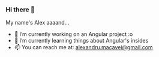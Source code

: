 ### Hi there 👋

<!--
**alexmacavei/alexmacavei** is a ✨ _special_ ✨ repository because its `README.md` (this file) appears on your GitHub profile.
![](https://thumbs.dreamstime.com/b/programming-hand-drawn-vector-illustration-cartoon-comic-style-wild-animal-coding-profession-cute-glasses-178200701.jpg)
-->

My name's Alex aaaand...

- 🔭 I’m currently working on an Angular project :o
- 🌱 I’m currently learning things about Angular's insides
- 📫 You can reach me at: alexandru.macavei@gmail.com

